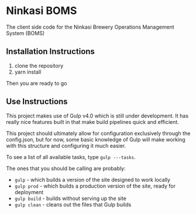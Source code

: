 # Ninkasi BOMS
The client side code for the Ninkasi Brewery Operations Management System (BOMS)

## Installation Instructions
1. clone the repository
1. yarn install

Then you are ready to go

## Use Instructions
This project makes use of Gulp v4.0 which is still under development. It has really nice features built in that make build pipelines quick and efficient.

This project should ultimately allow for configuration exclusively through the config.json, but for now, some basic knowledge of Gulp will make working with this structure and configuring it much easier.

To see a list of all available tasks, type `gulp ---tasks`.

The ones that you should be calling are probably:
* `gulp` - which builds a version of the site designed to work locally
* `gulp prod` - which builds a production version of the site, ready for deployment
* `gulp build` - builds without serving up the site
* `gulp clean` - cleans out the files that Gulp builds
